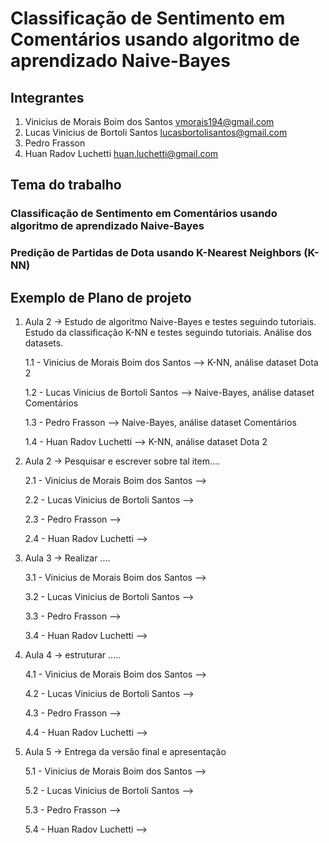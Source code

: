# Classificação de Sentimento em Comentários usando algoritmo de aprendizado Naive-Bayes

## Integrantes

1. Vinicius de Morais Boim dos Santos vmorais194@gmail.com
2. Lucas Vinicius de Bortoli Santos lucasbortolisantos@gmail.com
3. Pedro Frasson
4. Huan Radov Luchetti huan.luchetti@gmail.com

## Tema do trabalho

### Classificação de Sentimento em Comentários usando algoritmo de aprendizado Naive-Bayes

### Predição de Partidas de Dota usando K-Nearest Neighbors (K-NN)

## Exemplo de Plano de projeto

1. Aula 2 -> Estudo de algoritmo Naive-Bayes e testes seguindo tutoriais. Estudo da classificação K-NN e testes seguindo tutoriais. Análise dos datasets.

   1.1 - Vinicius de Morais Boim dos Santos --> K-NN, análise dataset Dota 2

   1.2 - Lucas Vinicius de Bortoli Santos --> Naive-Bayes, análise dataset Comentários

   1.3 - Pedro Frasson --> Naive-Bayes, análise dataset Comentários

   1.4 - Huan Radov Luchetti --> K-NN, análise dataset Dota 2

2. Aula 2 -> Pesquisar e escrever sobre tal item....

   2.1 - Vinicius de Morais Boim dos Santos -->

   2.2 - Lucas Vinicius de Bortoli Santos -->

   2.3 - Pedro Frasson -->

   2.4 - Huan Radov Luchetti -->

3. Aula 3 -> Realizar ....

   3.1 - Vinicius de Morais Boim dos Santos -->

   3.2 - Lucas Vinicius de Bortoli Santos -->

   3.3 - Pedro Frasson -->

   3.4 - Huan Radov Luchetti -->

4. Aula 4 -> estruturar .....

   4.1 - Vinicius de Morais Boim dos Santos -->

   4.2 - Lucas Vinicius de Bortoli Santos -->

   4.3 - Pedro Frasson -->

   4.4 - Huan Radov Luchetti -->

5. Aula 5 -> Entrega da versão final e apresentação

   5.1 - Vinicius de Morais Boim dos Santos -->

   5.2 - Lucas Vinicius de Bortoli Santos -->

   5.3 - Pedro Frasson -->

   5.4 - Huan Radov Luchetti -->
